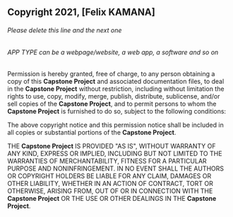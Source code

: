 ## Copyright 2021, [Felix KAMANA]

###### Please delete this line and the next one
###### APP TYPE can be a webpage/website, a web app, a software and so on

Permission is hereby granted, free of charge, to any person obtaining a copy of this **Capstone Project** and associated documentation files, to deal in the **Capstone Project** without restriction, including without limitation the rights to use, copy, modify, merge, publish, distribute, sublicense, and/or sell copies of the **Capstone Project**, and to permit persons to whom the **Capstone Project** is furnished to do so, subject to the following conditions:

The above copyright notice and this permission notice shall be included in all copies or substantial portions of the **Capstone Project**.

THE **Capstone Project** IS PROVIDED "AS IS", WITHOUT WARRANTY OF ANY KIND, EXPRESS OR IMPLIED, INCLUDING BUT NOT LIMITED TO THE WARRANTIES OF MERCHANTABILITY, FITNESS FOR A PARTICULAR PURPOSE AND NONINFRINGEMENT. IN NO EVENT SHALL THE AUTHORS OR COPYRIGHT HOLDERS BE LIABLE FOR ANY CLAIM, DAMAGES OR OTHER LIABILITY, WHETHER IN AN ACTION OF CONTRACT, TORT OR OTHERWISE, ARISING FROM, OUT OF OR IN CONNECTION WITH THE **Capstone Project** OR THE USE OR OTHER DEALINGS IN THE **Capstone Project**.
